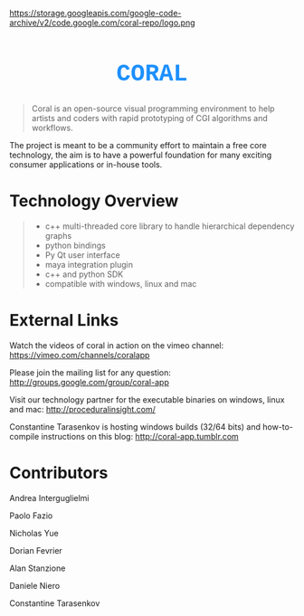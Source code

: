 https://storage.googleapis.com/google-code-archive/v2/code.google.com/coral-repo/logo.png
<h1 align="center"style="font-weight:bold; font-size:300%; font-family:courier;color:DodgerBlue ;">&nbsp;CORAL&nbsp;</h1>

>Coral is an open-source visual programming environment
to help artists and coders with rapid prototyping of CGI algorithms and workflows.

The project is meant to be a community effort to maintain a free core technology, 
the aim is to have a powerful foundation for many exciting consumer applications or in-house tools.

# Technology Overview

>- c++ multi-threaded core library to handle hierarchical dependency graphs
>- python bindings
>- Py Qt user interface
>- maya integration plugin
>- c++ and python SDK
>- compatible with windows, linux and mac

# External Links

Watch the videos of coral in action on the vimeo channel:
https://vimeo.com/channels/coralapp

Please join the mailing list for any question: 
http://groups.google.com/group/coral-app

Visit our technology partner for the executable binaries on windows, linux and mac:
http://proceduralinsight.com/

Constantine Tarasenkov is hosting windows builds (32/64 bits) and how-to-compile instructions on this blog: 
http://coral-app.tumblr.com

# Contributors

Andrea Interguglielmi

Paolo Fazio

Nicholas Yue

Dorian Fevrier

Alan Stanzione

Daniele Niero

Constantine Tarasenkov
